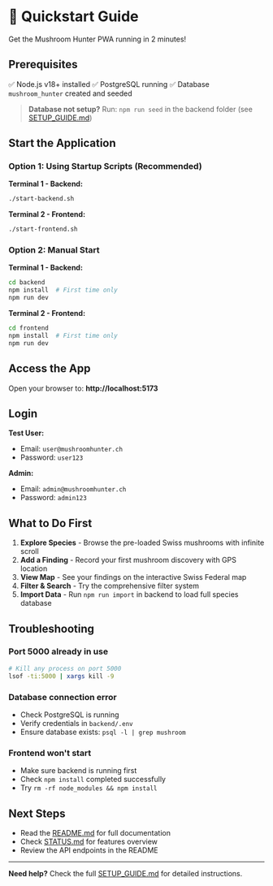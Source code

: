 # 🚀 Quickstart Guide

Get the Mushroom Hunter PWA running in 2 minutes!

## Prerequisites

✅ Node.js v18+ installed
✅ PostgreSQL running
✅ Database `mushroom_hunter` created and seeded

> **Database not setup?** Run: `npm run seed` in the backend folder (see [SETUP_GUIDE.md](SETUP_GUIDE.md))

## Start the Application

### Option 1: Using Startup Scripts (Recommended)

**Terminal 1 - Backend:**
```bash
./start-backend.sh
```

**Terminal 2 - Frontend:**
```bash
./start-frontend.sh
```

### Option 2: Manual Start

**Terminal 1 - Backend:**
```bash
cd backend
npm install  # First time only
npm run dev
```

**Terminal 2 - Frontend:**
```bash
cd frontend
npm install  # First time only
npm run dev
```

## Access the App

Open your browser to: **http://localhost:5173**

## Login

**Test User:**
- Email: `user@mushroomhunter.ch`
- Password: `user123`

**Admin:**
- Email: `admin@mushroomhunter.ch`
- Password: `admin123`

## What to Do First

1. **Explore Species** - Browse the pre-loaded Swiss mushrooms with infinite scroll
2. **Add a Finding** - Record your first mushroom discovery with GPS location
3. **View Map** - See your findings on the interactive Swiss Federal map
4. **Filter & Search** - Try the comprehensive filter system
5. **Import Data** - Run `npm run import` in backend to load full species database

## Troubleshooting

### Port 5000 already in use
```bash
# Kill any process on port 5000
lsof -ti:5000 | xargs kill -9
```

### Database connection error
- Check PostgreSQL is running
- Verify credentials in `backend/.env`
- Ensure database exists: `psql -l | grep mushroom`

### Frontend won't start
- Make sure backend is running first
- Check `npm install` completed successfully
- Try `rm -rf node_modules && npm install`

## Next Steps

- Read the [README.md](README.md) for full documentation
- Check [STATUS.md](STATUS.md) for features overview
- Review the API endpoints in the README

---

**Need help?** Check the full [SETUP_GUIDE.md](SETUP_GUIDE.md) for detailed instructions.
